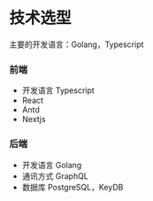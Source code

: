 # 技术选型

主要的开发语言：Golang，Typescript

### 前端

- 开发语言 Typescript
- React
- Antd
- Nextjs

### 后端

- 开发语言 Golang
- 通讯方式 GraphQL
- 数据库 PostgreSQL，KeyDB